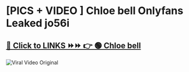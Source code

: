 
 # [PICS + VIDEO ] Chloe bell Onlyfans Leaked jo56i

## <h2><a href="https://clipsfans.com/Chloe_bell&ref=git">🔗 Click to LINKS ⏩⏩ 👉 🟢 Chloe bell </a></h2>

<a href="https://clipsfans.com/Chloe_bell&ref=git" rel="nofollow" data-target="animated-image.originalLink"><img src="https://i.ibb.co.com/xMMVF88/686577567.gif" alt="Viral Video Original" style="max-width: 100%; display: inline-block;" data-target="animated-image.originalImage"></a>

